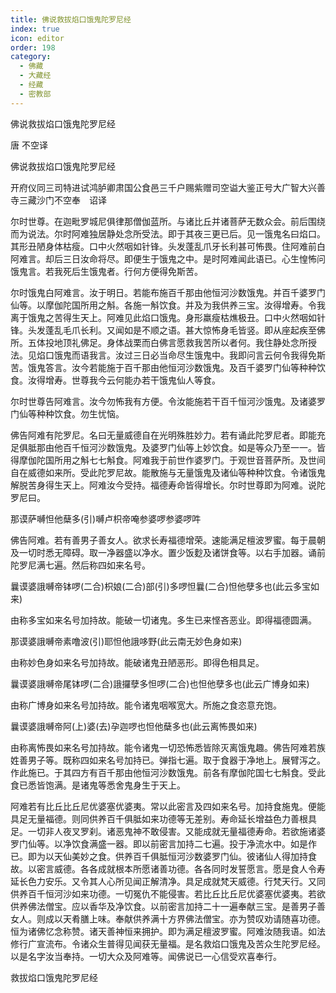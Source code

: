 ```yaml
---
title: 佛说救拔焰口饿鬼陀罗尼经
index: true
icon: editor
order: 198
category:
  - 佛藏
  - 大藏经
  - 经藏
  - 密教部
---
```


  佛说救拔焰口饿鬼陀罗尼经  

唐 不空译  

佛说救拔焰口饿鬼陀罗尼经  

开府仪同三司特进试鸿胪卿肃国公食邑三千户赐紫赠司空谥大鉴正号大广智大兴善寺三藏沙门不空奉　诏译  

尔时世尊。在迦毗罗城尼俱律那僧伽蓝所。与诸比丘并诸菩萨无数众会。前后围绕而为说法。尔时阿难独居静处念所受法。即于其夜三更已后。见一饿鬼名曰焰口。其形丑陋身体枯瘦。口中火然咽如针锋。头发蓬乱爪牙长利甚可怖畏。住阿难前白阿难言。却后三日汝命将尽。即便生于饿鬼之中。是时阿难闻此语已。心生惶怖问饿鬼言。若我死后生饿鬼者。行何方便得免斯苦。  

尔时饿鬼白阿难言。汝于明日。若能布施百千那由他恒河沙数饿鬼。并百千婆罗门仙等。以摩伽陀国所用之斛。各施一斛饮食。并及为我供养三宝。汝得增寿。令我离于饿鬼之苦得生天上。阿难见此焰口饿鬼。身形羸瘦枯燋极丑。口中火然咽如针锋。头发蓬乱毛爪长利。又闻如是不顺之语。甚大惊怖身毛皆竖。即从座起疾至佛所。五体投地顶礼佛足。身体战栗而白佛言愿救我苦所以者何。我住静处念所授法。见焰口饿鬼而语我言。汝过三日必当命尽生饿鬼中。我即问言云何令我得免斯苦。饿鬼答言。汝今若能施于百千那由他恒河沙数饿鬼。及百千婆罗门仙等种种饮食。汝得增寿。世尊我今云何能办若干饿鬼仙人等食。  

尔时世尊告阿难言。汝今勿怖我有方便。令汝能施若干百千恒河沙饿鬼。及诸婆罗门仙等种种饮食。勿生忧恼。  

佛告阿难有陀罗尼。名曰无量威德自在光明殊胜妙力。若有诵此陀罗尼者。即能充足俱胝那由他百千恒河沙数饿鬼。及婆罗门仙等上妙饮食。如是等众乃至一一。皆得摩伽陀国所用之斛七七斛食。阿难我于前世作婆罗门。于观世音菩萨所。及世间自在威德如来所。受此陀罗尼故。能散施与无量饿鬼及诸仙等种种饮食。令诸饿鬼解脱苦身得生天上。阿难汝今受持。福德寿命皆得增长。尔时世尊即为阿难。说陀罗尼曰。  

那谟萨嚩怛他蘖多(引)嚩卢枳帝唵参婆啰参婆啰吽  

佛告阿难。若有善男子善女人。欲求长寿福德增荣。速能满足檀波罗蜜。每于晨朝及一切时悉无障碍。取一净器盛以净水。置少饭麨及诸饼食等。以右手加器。诵前陀罗尼满七遍。然后称四如来名号。  

曩谟婆誐嚩帝钵啰(二合)枳娘(二合)部(引)多啰怛曩(二合)怛他孽多也(此云多宝如来)  

由称多宝如来名号加持故。能破一切诸鬼。多生已来悭吝恶业。即得福德圆满。  

那谟婆誐嚩帝素噜波(引)耶怛他誐哆野(此云南无妙色身如来)  

由称妙色身如来名号加持故。能破诸鬼丑陋恶形。即得色相具足。  

曩谟婆誐嚩帝尾钵啰(二合)誐攞孽多怛啰(二合)也怛他孽多也(此云广博身如来)  

由称广博身如来名号加持故。能令诸鬼咽喉宽大。所施之食恣意充饱。  

曩谟婆誐嚩帝阿(上)婆(去)孕迦啰也怛他蘖多也(此云离怖畏如来)  

由称离怖畏如来名号加持故。能令诸鬼一切恐怖悉皆除灭离饿鬼趣。佛告阿难若族姓善男子等。既称四如来名号加持已。弹指七遍。取于食器于净地上。展臂泻之。作此施已。于其四方有百千那由他恒河沙数饿鬼。前各有摩伽陀国七七斛食。受此食已悉皆饱满。是诸鬼等悉舍鬼身生于天上。  

阿难若有比丘比丘尼优婆塞优婆夷。常以此密言及四如来名号。加持食施鬼。便能具足无量福德。则同供养百千俱胝如来功德等无差别。寿命延长增益色力善根具足。一切非人夜叉罗刹。诸恶鬼神不敢侵害。又能成就无量福德寿命。若欲施诸婆罗门仙等。以净饮食满盛一器。即以前密言加持二七遍。投于净流水中。如是作已。即为以天仙美妙之食。供养百千俱胝恒河沙数婆罗门仙。彼诸仙人得加持食故。以密言威德。各各成就根本所愿诸善功德。各各同时发誓愿言。愿是食人令寿延长色力安乐。又令其人心所见闻正解清净。具足成就梵天威德。行梵天行。又同供养百千恒河沙如来功德。一切冤仇不能侵害。若比丘比丘尼优婆塞优婆夷。若欲供养佛法僧宝。应以香华及净饮食。以前密言加持二十一遍奉献三宝。是善男子善女人。则成以天肴膳上味。奉献供养满十方界佛法僧宝。亦为赞叹劝请随喜功德。恒为诸佛忆念称赞。诸天善神恒来拥护。即为满足檀波罗蜜。阿难汝随我语。如法修行广宣流布。令诸众生普得见闻获无量福。是名救焰口饿鬼及苦众生陀罗尼经。以是名字汝当奉持。一切大众及阿难等。闻佛说已一心信受欢喜奉行。  

救拔焰口饿鬼陀罗尼经  
